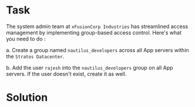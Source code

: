 # Task
The system admin team at  `xFusionCorp Industries` has streamlined access management by implementing group-based access control. Here's what you need to do :

a. Create a group named `nautilus_developers` across all App servers within the `Stratos Datacenter`.

b. Add the user `rajesh` into the `nautilus_developers` group on all App servers. If the user doesn't exist, create it as well.

# Solution
